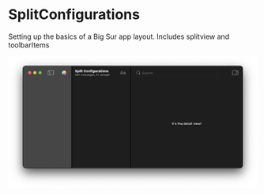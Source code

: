 # SplitConfigurations
Setting up the basics of a Big Sur app layout. Includes splitview and toolbarItems

![preview image](./preview.png)
